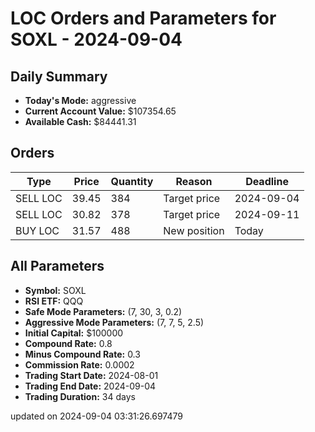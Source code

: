 # LOC Orders and Parameters for SOXL - 2024-09-04

## Daily Summary

- **Today's Mode:** aggressive
- **Current Account Value:** $107354.65
- **Available Cash:** $84441.31

## Orders

| Type | Price | Quantity | Reason | Deadline |
|------|-------|----------|--------|----------|
| SELL LOC | 39.45 | 384 | Target price | 2024-09-04 |
| SELL LOC | 30.82 | 378 | Target price | 2024-09-11 |
| BUY LOC | 31.57 | 488 | New position | Today |

## All Parameters

- **Symbol:** SOXL
- **RSI ETF:** QQQ
- **Safe Mode Parameters:** (7, 30, 3, 0.2)
- **Aggressive Mode Parameters:** (7, 7, 5, 2.5)
- **Initial Capital:** $100000
- **Compound Rate:** 0.8
- **Minus Compound Rate:** 0.3
- **Commission Rate:** 0.0002
- **Trading Start Date:** 2024-08-01
- **Trading End Date:** 2024-09-04
- **Trading Duration:** 34 days

updated on 2024-09-04 03:31:26.697479
